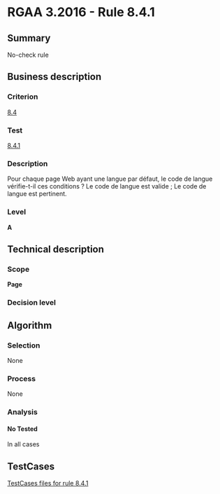 # RGAA 3.2016 - Rule 8.4.1

## Summary
No-check rule


## Business description

### Criterion
[8.4](http://references.modernisation.gouv.fr/rgaa-accessibilite/criteres.html#crit-8-4)

### Test
[8.4.1](http://references.modernisation.gouv.fr/rgaa-accessibilite/criteres.html#test-8-4-1)

### Description
Pour chaque page Web ayant une langue par défaut, le code de langue vérifie-t-il ces conditions ? Le code de langue est valide ; Le code de langue est pertinent.

### Level
**A**


## Technical description

### Scope
**Page**

### Decision level


## Algorithm

### Selection
None

### Process
None

### Analysis

#### No Tested
In all cases


##  TestCases

[TestCases files for rule 8.4.1](https://github.com/Asqatasun/Asqatasun/tree/RGAA_3.2016/rules/rules-rgaa3.2016/src/test/resources/testcases/rgaa32016/Rgaa32016Rule080401/)


